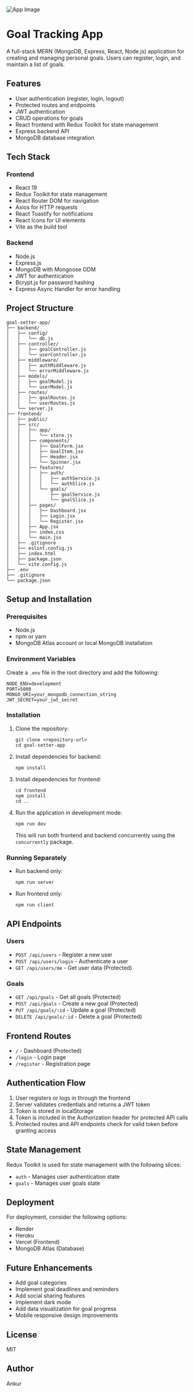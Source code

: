 ![App Image](Trackly.PNG)

# Goal Tracking App

A full-stack MERN (MongoDB, Express, React, Node.js) application for creating and managing personal goals. Users can register, login, and maintain a list of goals.

## Features

- User authentication (register, login, logout)
- Protected routes and endpoints
- JWT authentication
- CRUD operations for goals
- React frontend with Redux Toolkit for state management
- Express backend API
- MongoDB database integration

## Tech Stack

### Frontend
- React 19
- Redux Toolkit for state management
- React Router DOM for navigation
- Axios for HTTP requests
- React Toastify for notifications
- React Icons for UI elements
- Vite as the build tool

### Backend
- Node.js
- Express.js
- MongoDB with Mongoose ODM
- JWT for authentication
- Bcrypt.js for password hashing
- Express Async Handler for error handling

## Project Structure

```
goal-setter-app/
├── backend/
│   ├── config/
│   │   └── db.js
│   ├── controller/
│   │   ├── goalController.js
│   │   └── userController.js
│   ├── middleware/
│   │   ├── authMiddleware.js
│   │   └── errorMiddleware.js
│   ├── models/
│   │   ├── goalModel.js
│   │   └── userModel.js
│   ├── routes/
│   │   ├── goalRoutes.js
│   │   └── userRoutes.js
│   └── server.js
├── frontend/
│   ├── public/
│   ├── src/
│   │   ├── app/
│   │   │   └── store.js
│   │   ├── components/
│   │   │   ├── GoalForm.jsx
│   │   │   ├── GoalItem.jsx
│   │   │   ├── Header.jsx
│   │   │   └── Spinner.jsx
│   │   ├── features/
│   │   │   ├── auth/
│   │   │   │   ├── authService.js
│   │   │   │   └── authSlice.js
│   │   │   └── goals/
│   │   │       ├── goalService.js
│   │   │       └── goalSlice.js
│   │   ├── pages/
│   │   │   ├── Dashboard.jsx
│   │   │   ├── Login.jsx
│   │   │   └── Register.jsx
│   │   ├── App.jsx
│   │   ├── index.css
│   │   └── main.jsx
│   ├── .gitignore
│   ├── eslint.config.js
│   ├── index.html
│   ├── package.json
│   └── vite.config.js
├── .env
├── .gitignore
└── package.json
```

## Setup and Installation

### Prerequisites
- Node.js
- npm or yarn
- MongoDB Atlas account or local MongoDB installation

### Environment Variables
Create a `.env` file in the root directory and add the following:

```
NODE_ENV=development
PORT=5000
MONGO_URI=your_mongodb_connection_string
JWT_SECRET=your_jwt_secret
```

### Installation

1. Clone the repository:
   ```
   git clone <repository-url>
   cd goal-setter-app
   ```

2. Install dependencies for backend:
   ```
   npm install
   ```

3. Install dependencies for frontend:
   ```
   cd frontend
   npm install
   cd ..
   ```

4. Run the application in development mode:
   ```
   npm run dev
   ```
   This will run both frontend and backend concurrently using the `concurrently` package.

### Running Separately

- Run backend only:
  ```
  npm run server
  ```

- Run frontend only:
  ```
  npm run client
  ```

## API Endpoints

### Users
- `POST /api/users` - Register a new user
- `POST /api/users/login` - Authenticate a user
- `GET /api/users/me` - Get user data (Protected)

### Goals
- `GET /api/goals` - Get all goals (Protected)
- `POST /api/goals` - Create a new goal (Protected)
- `PUT /api/goals/:id` - Update a goal (Protected)
- `DELETE /api/goals/:id` - Delete a goal (Protected)

## Frontend Routes

- `/` - Dashboard (Protected)
- `/login` - Login page
- `/register` - Registration page

## Authentication Flow

1. User registers or logs in through the frontend
2. Server validates credentials and returns a JWT token
3. Token is stored in localStorage
4. Token is included in the Authorization header for protected API calls
5. Protected routes and API endpoints check for valid token before granting access

## State Management

Redux Toolkit is used for state management with the following slices:
- `auth` - Manages user authentication state
- `goals` - Manages user goals state

## Deployment

For deployment, consider the following options:
- Render
- Heroku
- Vercel (Frontend)
- MongoDB Atlas (Database)

## Future Enhancements

- Add goal categories
- Implement goal deadlines and reminders
- Add social sharing features
- Implement dark mode
- Add data visualization for goal progress
- Mobile responsive design improvements

## License

MIT

## Author

Ankur